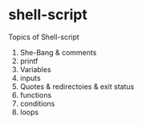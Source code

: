 # shell-script

Topics of Shell-script
1. She-Bang & comments
2. printf 
3. Variables
4. inputs
5. Quotes & redirectoies & exit status
6. functions
7. conditions 
8. loops

